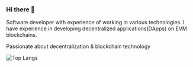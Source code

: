 ### Hi there 👋

Software developer with experience of working in various technologies. I have experience in developing decentralized applications(DApps) on EVM blockchains.

Passionate about decentralization & blockchain technology

![Top Langs](https://github-readme-stats-sigma-five.vercel.app/api/top-langs/?username=anuraghazra&hide_progress=true)
